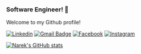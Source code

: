 ### Software Engineer! 👋

Welcome to my Github profile!

[![Linkedin](https://img.shields.io/badge/-Linkedin-blue?style=flat-square&logo=Linkedin&logoColor=white&link=https://www.linkedin.com/in/narek-hovhannisyan/)](https://www.linkedin.com/in/narek-hovhannisyan/)
[![Gmail Badge](https://img.shields.io/badge/-Gmail-d14836?style=flat-square&logo=Gmail&logoColor=white&link=mailto:narhovhannisian@gmail.com)](mailto:narhovhannisian@gmail.com)
[![Facebook](https://img.shields.io/badge/-Facebook-blue?style=flat-square&logo=facebook&logoColor=white&link=https://www.facebook.com/narek.hovh/)](https://www.facebook.com/narek.hovh/)
[![Instagram](https://img.shields.io/badge/-Instagram-c13584?style=flat-square&logo=instagram&logoColor=white&link=https://www.instagram.com/narek_hovhannisian/)](https://www.instagram.com/narek_hovhannisian/)

<a href="http://www.github.com/narekhovhannisyan"><img src="https://github-readme-stats.vercel.app/api?username=narekhovhannisyan&show_icons=true&hide=&title_color=0891b2&text_color=ffffff&icon_color=0891b2&bg_color=1c1917&hide_border=true&show_icons=true" alt="Narek's GitHub stats" /></a>
